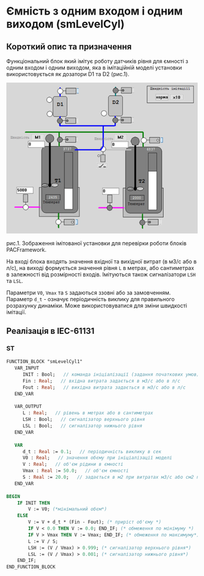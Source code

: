 # Ємність з одним входом і одним виходом (smLevelCyl)

## Короткий опис та призначення

Функціональний блок який імітує роботу датчиків рівня для ємності з одним входом і одним виходом, яка в імітаційній моделі установки використовується як дозатори D1 та D2 (рис.1). 

![](media/smlplant.png)

рис.1. Зображення імітованої установки для перевірки роботи блоків PACFramework. 

На вході блока входять значення вхідної та вихідної витрат (в м3/с або в л/с), на виході формується значення рівня `L` в метрах, або сантиметрах в залежності від розмірності входів. Імітуються також сигналізатори `LSH` та `LSL`.  

Параметри `V0`, `Vmax` та `S` задаються ззовні або за замовченням. Параметр `d_t` - означує періодичність виклику для правильного розрахунку динаміки. Може використовуватися для зміни швидкості імітації. 

## Реалізація в IEC-61131 

### ST 

```pascal
FUNCTION_BLOCK "smLevelCyl1"
   VAR_INPUT 
      INIT : Bool;   // команда ініціалізації (задання початкових умов)
      Fin : Real;   // вхідна витрата задається в м3/с або в л/с
      Fout : Real;   // вихідна витрата задається в м3/с або в л/с
   END_VAR

   VAR_OUTPUT 
      L : Real;   // рівень в метрах або в сантиметрах
      LSH : Bool;   // сигналізатор верхнього рівня
      LSL : Bool;   // сигналізатор нижнього рівня
   END_VAR

   VAR 
      d_t : Real := 0.1;   // періодичність виклику в сек
      V0 : Real;   // значення обєму при ініціалізації моделі
      V : Real;   // об'єм рідини в ємності
      Vmax : Real := 50.0;   // об'єм ємності 
      S : Real := 20.0;   // задається в м2 при витратах м3/с або см2 при витратах л/с
   END_VAR
   
BEGIN
	IF INIT THEN
	    V := V0; (*мінімальний обєм*)
	ELSE
	    V := V + d_t * (Fin - Fout); (* приріст об'єму *)
	    IF V < 0.0 THEN V := 0.0; END_IF; (* обмеження по мінімуму *)
	    IF V > Vmax THEN V := Vmax; END_IF; (* обмеження по максимуму*)
	    L := V / S; 
	    LSH := (V / Vmax) > 0.999; (* сигналізатор верхнього рівня*)
	    LSL := (V / Vmax) > 0.001; (* сигналізатор нижнього рівня*)
	END_IF;
END_FUNCTION_BLOCK
```

